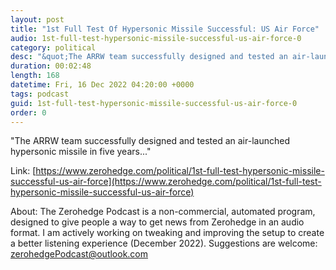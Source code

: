 ```yaml
---
layout: post
title: "1st Full Test Of Hypersonic Missile Successful: US Air Force"
audio: 1st-full-test-hypersonic-missile-successful-us-air-force-0
category: political
desc: "&quot;The ARRW team successfully designed and tested an air-launched hypersonic missile in five years...&quot;"
duration: 00:02:48
length: 168
datetime: Fri, 16 Dec 2022 04:20:00 +0000
tags: podcast
guid: 1st-full-test-hypersonic-missile-successful-us-air-force-0
order: 0
---
```

&quot;The ARRW team successfully designed and tested an air-launched hypersonic missile in five years...&quot;

Link: [https://www.zerohedge.com/political/1st-full-test-hypersonic-missile-successful-us-air-force](https://www.zerohedge.com/political/1st-full-test-hypersonic-missile-successful-us-air-force)

About: The Zerohedge Podcast is a non-commercial, automated program, designed to give people a way to get news from Zerohedge in an audio format.  I am actively working on tweaking and improving the setup to create a better listening experience (December 2022).  Suggestions are welcome: [zerohedgePodcast@outlook.com](mailto:zerohedgePodcast@outlook.com)